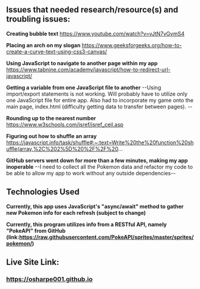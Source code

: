 ## Issues that needed research/resource(s) and troubling issues:

**Creating bubble text**
https://www.youtube.com/watch?v=vJtN7vGvmS4

**Placing an arch on my slogan**
https://www.geeksforgeeks.org/how-to-create-a-curve-text-using-css3-canvas/

**Using JavaScript to navigate to another page within my app**
https://www.tabnine.com/academy/javascript/how-to-redirect-url-javascript/

**Getting a variable from one JavaScript file to another**
--Using import/export statements is not working. Will probably have to utilize only one JavaScript file for entire app. Also had to incorporate my game onto the main page, index.html (difficulty getting data to transfer between pages). --

**Rounding up to the nearest number**
https://www.w3schools.com/jsref/jsref_ceil.asp

**Figuring out how to shuffle an array**
https://javascript.info/task/shuffle#:~:text=Write%20the%20function%20shuffle(array,%2C%202%5D%20%2F%2F%20...

**GitHub servers went down for more than a few minutes, making my app inoperable**
--I need to collect all the Pokemon data and refactor my code to be able to allow my app to work without any outside dependencies--


## Technologies Used

**Currently, this app uses JavaScript's "async/await" method to gather new Pokemon info for each refresh (subject to change)**

**Currently, this program utilizes info from a RESTful API, namely "PokeAPI" from GitHub (link:https://raw.githubusercontent.com/PokeAPI/sprites/master/sprites/pokemon/)**


## Live Site Link:
### **https://osharpe001.github.io**